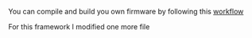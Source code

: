 You can compile and build you own firmware by following this [workflow](https://github.com/shariltumin/esp32-cam-micropython/blob/master/esp32-cam-1-11-498/README.md)

For this framework I modified one more file 
